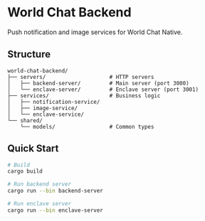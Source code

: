 # World Chat Backend

Push notification and image services for World Chat Native.

## Structure

```
world-chat-backend/
├── servers/                    # HTTP servers
│   ├── backend-server/         # Main server (port 3000)
│   └── enclave-server/         # Enclave server (port 3001)
├── services/                   # Business logic  
│   ├── notification-service/   
│   ├── image-service/          
│   └── enclave-service/        
└── shared/                     
    └── models/                 # Common types
```

## Quick Start

```bash
# Build
cargo build

# Run backend server
cargo run --bin backend-server

# Run enclave server  
cargo run --bin enclave-server
```
